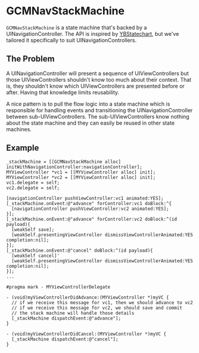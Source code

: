 GCMNavStackMachine
==================

`GCMNavStackMachine` is a state machine that's backed by a UINavigationController. The API is inspired by
[YBStatechart](https://github.com/ronaldmannak/YBStatechart), but we've tailored it specifically to suit
UINavigationControllers.

The Problem
-----------

A UINavigationController will present a sequence of UIViewControllers but those UIViewControllers shouldn't know too much
about their context. That is, they shouldn't know which UIViewControllers are presented before or after. Having that knowledge
limits reusability.

A nice pattern is to pull the flow logic into a state machine which is responsible for handling events and transitioning
the UINavigationController between sub-UIViewControllers. The sub-UIViewControllers know nothing about the state machine
and they can easily be reused in other state machines.

Example
-------

```
_stackMachine = [[GCMNavStackMachine alloc] initWithNavigationController:navigationController];
MYViewController *vc1 = [[MYViewController alloc] init];
MYViewController *vc2 = [[MYViewController alloc] init];
vc1.delegate = self;
vc2.delegate = self;

[navigationController pushViewController:vc1 animated:YES];
[_stackMachine.onEvent:@"advance" forController:vc1 doBlock:^{
  [navigationController pushViewController:vc2 animated:YES];
}];
[_stackMachine.onEvent:@"advance" forController:vc2 doBlock:^(id payload){
  [weakSelf save];
  [weakSelf.presentingViewController dismissViewControllerAnimated:YES completion:nil];
}];
[_stackMachine.onEvent:@"cancel" doBlock:^(id payload){
  [weakSelf cancel]'
  [weakSelf.presentingViewController dismissViewControllerAnimated:YES completion:nil];
}];
...

#pragma mark - MYViewControllerDelegate

- (void)myViewControllerDidAdvance:(MYViewController *)myVC {
  // if we receive this message for vc1, then we should advance to vc2
  // if we receive this message for vc2, we should save and commit
  // the stack machine will handle those details
  [_stackMachine dispatchEvent:@"advance"];
}

- (void)myViewControllerDidCancel:(MYViewController *)myVC {
  [_stackMachine dispatchEvent:@"cancel"];
}

```

 
